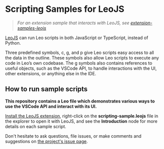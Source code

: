 # Scripting Samples for LeoJS

> _For an extension sample that interacts with LeoJS, see [extension-samples-leojs](https://github.com/boltex/extension-samples-leojs)_

[LeoJS](https://github.com/boltex/leojs?tab=readme-ov-file#-literate-editor-with-outline) can run Leo scripts in both JavaScript or TypeScript, instead of Python.

Three predefined symbols, c, g, and p give Leo scripts easy access to all the data in the outline. These symbols also allow Leo scripts to execute any code in Leo’s own codebase. The g symbols also contains references to useful objects, such as the VSCode API, to handle interactions with the UI, other extensions, or anything else in the IDE.

## How to run sample scripts

**This repository contains a Leo file which demonstrates various ways to use the VSCode API and interact with its UI.**

[Install the LeoJS extension](https://code.visualstudio.com/docs/editor/extension-marketplace#_browse-for-extensions), right-click on the **scripting-sample.leojs** file in the explorer to open it with LeoJS, and see the **Introduction** node for more details on each sample script.

Don't hesitate to ask questions, file issues, or make comments and suggestions on [the project's issue page](https://github.com/boltex/leojs/issues).
